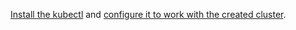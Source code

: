 [Install the kubectl](https://kubernetes.io/docs/tasks/tools/install-kubectl) and [configure it to work with the created cluster](../../managed-kubernetes/operations/kubernetes-cluster/kubernetes-cluster-get-credetials.md).